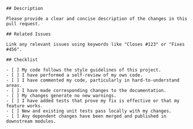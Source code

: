     ## Description

    Please provide a clear and concise description of the changes in this pull request.

    ## Related Issues

    Link any relevant issues using keywords like "Closes #123" or "Fixes #456".

    ## Checklist

    - [ ] My code follows the style guidelines of this project.
    - [ ] I have performed a self-review of my own code.
    - [ ] I have commented my code, particularly in hard-to-understand areas.
    - [ ] I have made corresponding changes to the documentation.
    - [ ] My changes generate no new warnings.
    - [ ] I have added tests that prove my fix is effective or that my feature works.
    - [ ] New and existing unit tests pass locally with my changes.
    - [ ] Any dependent changes have been merged and published in downstream modules.
